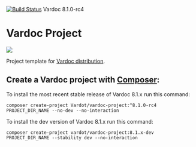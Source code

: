 [![Build Status](https://travis-ci.org/Vardot/vardoc.svg?branch=8.x-1.0-rc4)](https://travis-ci.org/Vardot/vardoc/builds/369573162) Vardoc 8.1.0-rc4
# Vardoc Project

[![](https://www.drupal.org/files/styles/grid-3/public/project-images/Vardoc%20-%20No%20Padding.png)](https://www.drupal.org/project/vardoc)

Project template for [Vardoc distribution](http://www.drupal.org/project/vardoc).

## Create a Vardoc project with [Composer](https://getcomposer.org/download/):

To install the most recent stable release of Vardoc 8.1.x run this command:
```
composer create-project Vardot/vardoc-project:^8.1.0-rc4 PROJECT_DIR_NAME --no-dev --no-interaction
```

To install the dev version of Vardoc 8.1.x run this command:
```
composer create-project vardot/vardoc-project:8.1.x-dev PROJECT_DIR_NAME --stability dev --no-interaction
```
